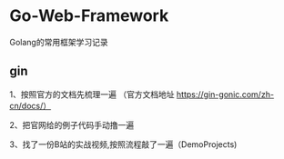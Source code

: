 # Go-Web-Framework

Golang的常用框架学习记录

## gin

1、按照官方的文档先梳理一遍 （官方文档地址 https://gin-gonic.com/zh-cn/docs/）

2、把官网给的例子代码手动撸一遍

3、找了一份B站的实战视频,按照流程敲了一遍（DemoProjects)
